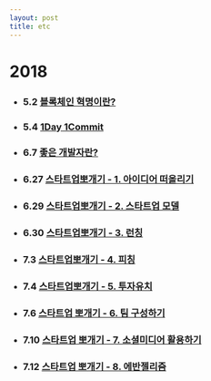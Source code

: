 ```yaml
---
layout: post
title: etc
---
```


# 2018

* ### 5.2 [블록체인 혁명이란?](http://ykss.github.io/blockchain)
* ### 5.4 [1Day 1Commit](http://ykss.github.io/1day1commit)
* ### 6.7 [좋은 개발자란?](http://ykss.github.io/gooddeveloper)
* ### 6.27 [스타트업뽀개기 - 1. 아이디어 떠올리기](http://ykss.github.io/startup1)
* ### 6.29 [스타트업뽀개기 - 2. 스타트업 모델](http://ykss.github.io/startup2)
* ### 6.30 [스타트업뽀개기 - 3. 런칭](http://ykss.github.io/startup3)
* ### 7.3 [스타트업뽀개기 - 4. 피칭](http://ykss.github.io/startup4)
* ### 7.4 [스타트업뽀개기 - 5. 투자유치](http://ykss.github.io/startup5)
* ### 7.6 [스타트업 뽀개기 - 6. 팀 구성하기](http://ykss.github.io/startup6)
* ### 7.10 [스타트업 뽀개기 - 7. 소셜미디어 활용하기](http://ykss.github.io/startup7)
* ### 7.12 [스타트업 뽀개기 - 8. 에반젤리즘](http://ykss.github.io/startup7)
